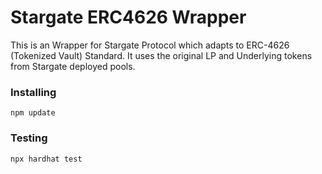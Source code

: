 # Stargate ERC4626 Wrapper

This is an Wrapper for Stargate Protocol which adapts to ERC-4626 (Tokenized Vault) Standard.
It uses the original LP and Underlying tokens from Stargate deployed pools.

### Installing
```
npm update
```

### Testing
```
npx hardhat test
```
